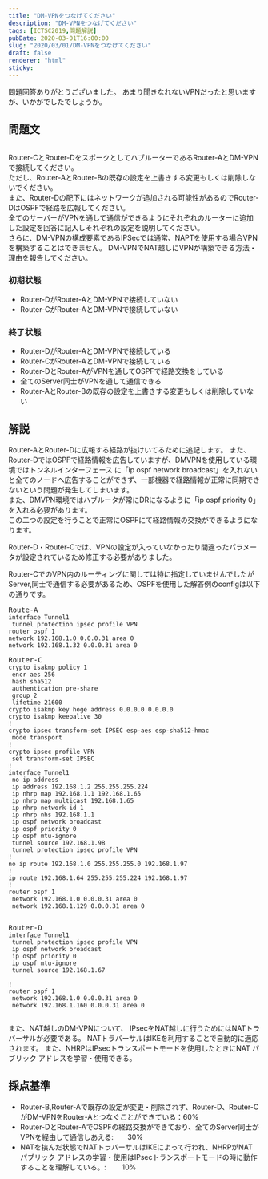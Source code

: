 ```yaml
---
title: "DM-VPNをつなげてください"
description: "DM-VPNをつなげてください"
tags: [ICTSC2019,問題解説]
pubDate: 2020-03-01T16:00:00
slug: "2020/03/01/DM-VPNをつなげてください"
draft: false
renderer: "html"
sticky: 
---
```



<p>問題回答ありがとうございました。 あまり聞きなれないVPNだったと思いますが、いかがでしたでしょうか。</p>



<h2 id="%E5%95%8F%E9%A1%8C%E6%96%87">問題文&nbsp;<a href="https://wiki.icttoracon.net/ictsc2019/problems/chouett0:advertize_ospf/blog/#%E5%95%8F%E9%A1%8C%E6%96%87"></a>&nbsp;</h2>



<figure class="wp-block-image"><img decoding="async" src="https://i.imgur.com/H5lW9sI.jpg.webp" alt=""/></figure>



<p>Router-CとRouter-DをスポークとしてハブルーターであるRouter-AとDM-VPNで接続してください。<br>ただし、Router-AとRouter-Bの既存の設定を上書きする変更もしくは削除しないでください。<br>また、Router-Dの配下にはネットワークが追加される可能性があるのでRouter-DはOSPFで経路を広報してください。<br>全てのサーバーがVPNを通して通信ができるようにそれぞれのルーターに追加した設定を回答に記入しそれぞれの設定を説明してください。<br>さらに、DM-VPNの構成要素であるIPSecでは通常、NAPTを使用する場合VPNを構築することはできません。 DM-VPNでNAT越しにVPNが構築できる方法・理由を報告してください。</p>



<h3 id="%E5%88%9D%E6%9C%9F%E7%8A%B6%E6%85%8B">初期状態&nbsp;<a href="https://wiki.icttoracon.net/ictsc2019/problems/chouett0:advertize_ospf/blog/#%E5%88%9D%E6%9C%9F%E7%8A%B6%E6%85%8B"></a>&nbsp;</h3>



<ul><li>Router-DがRouter-AとDM-VPNで接続していない</li><li>Router-CがRouter-AとDM-VPNで接続していない</li></ul>



<h3 id="%E7%B5%82%E4%BA%86%E7%8A%B6%E6%85%8B">終了状態&nbsp;<a href="https://wiki.icttoracon.net/ictsc2019/problems/chouett0:advertize_ospf/blog/#%E7%B5%82%E4%BA%86%E7%8A%B6%E6%85%8B"></a>&nbsp;</h3>



<ul><li>Router-DがRouter-AとDM-VPNで接続している</li><li>Router-CがRouter-AとDM-VPNで接続している</li><li>Router-DとRouter-AがVPNを通してOSPFで経路交換をしている</li><li>全てのServer同士がVPNを通して通信できる</li><li>Router-AとRouter-Bの既存の設定を上書きする変更もしくは削除していない</li></ul>



<h2 id="%E8%A7%A3%E8%AA%AC">解説&nbsp;<a href="https://wiki.icttoracon.net/ictsc2019/problems/chouett0:advertize_ospf/blog/#%E8%A7%A3%E8%AA%AC"></a>&nbsp;</h2>



<p>Router-AとRouter-Dに広報する経路が抜けいてるために追記します。 また、Router-DではOSPFで経路情報を広告していますが、DMVPNを使用している環境ではトンネルインターフェース に「ip ospf network broadcast」を入れないと全てのノードへ広告することができず、一部機器で経路情報が正常に同期できないという問題が発生してしまいます。<br>また、DMVPN環境ではハブルータが常にDRになるように「ip ospf priority 0」を入れる必要があります。<br>この二つの設定を行うことで正常にOSPFにて経路情報の交換ができるようになります。</p>



<p>Router-D・Router-Cでは、VPNの設定が入っていなかったり間違ったパラメータが設定されているため修正する必要がありました。</p>



<p>Router-CでのVPN内のルーティングに関しては特に指定していませんでしたがServer,同士で通信する必要があるため、OSPFを使用した解答例のconfigは以下の通りです。</p>



<pre class="wp-block-preformatted">Route-A
<code>interface Tunnel1
 tunnel protection ipsec profile VPN
router ospf 1
network 192.168.1.0 0.0.0.31 area 0
network 192.168.1.32 0.0.0.31 area 0
</code></pre>



<pre class="wp-block-preformatted">Router-C
<code>crypto isakmp policy 1
 encr aes 256
 hash sha512
 authentication pre-share
 group 2
 lifetime 21600
crypto isakmp key hoge address 0.0.0.0 0.0.0.0
crypto isakmp keepalive 30
!
crypto ipsec transform-set IPSEC esp-aes esp-sha512-hmac 
 mode transport
!
crypto ipsec profile VPN
 set transform-set IPSEC 
!
interface Tunnel1
 no ip address
 ip address 192.168.1.2 255.255.255.224
 ip nhrp map 192.168.1.1 192.168.1.65
 ip nhrp map multicast 192.168.1.65
 ip nhrp network-id 1
 ip nhrp nhs 192.168.1.1
 ip ospf network broadcast
 ip ospf priority 0
 ip ospf mtu-ignore 
 tunnel source 192.168.1.98
 tunnel protection ipsec profile VPN
!
no ip route 192.168.1.0 255.255.255.0 192.168.1.97
!
ip route 192.168.1.64 255.255.255.224 192.168.1.97
!
router ospf 1
 network 192.168.1.0 0.0.0.31 area 0
 network 192.168.1.129 0.0.0.31 area 0

</code></pre>



<pre class="wp-block-preformatted">Router-D
<code>interface Tunnel1
 tunnel protection ipsec profile VPN
 ip ospf network broadcast
 ip ospf priority 0
 ip ospf mtu-ignore 
 tunnel source 192.168.1.67
 
!
router ospf 1
 network 192.168.1.0 0.0.0.31 area 0
 network 192.168.1.160 0.0.0.31 area 0

</code></pre>



<p>また、NAT越しのDM-VPNについて、 IPsecをNAT越しに行うためにはNATトラバーサルが必要である。 NATトラバーサルはIKEを利用することで自動的に適応されます。 また、NHRPはIPsecトランスポートモードを使用したときにNAT パブリック アドレスを学習・使用できる。</p>



<h2 id="%E6%8E%A1%E7%82%B9%E5%9F%BA%E6%BA%96">採点基準&nbsp;<a href="https://wiki.icttoracon.net/ictsc2019/problems/chouett0:advertize_ospf/blog/#%E6%8E%A1%E7%82%B9%E5%9F%BA%E6%BA%96"></a>&nbsp;</h2>



<ul><li>Router-B,Router-Aで既存の設定が変更・削除されず、Router-D、Router-CがDM-VPNをRouter-Aとつなぐことができている：60%</li><li>Router-DとRouter-AでOSPFの経路交換ができており、全てのServer同士がVPNを経由して通信しあえる:　　30%</li><li>NATを挟んだ状態でNATトラバーサルはIKEによって行われ、NHRPがNAT パブリック アドレスの学習・使用はIPsecトランスポートモードの時に動作することを理解している。:　　 10%</li></ul>

